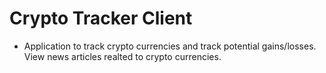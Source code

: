 # Crypto Tracker Client

- Application to track crypto currencies and track potential gains/losses. View news articles realted to crypto currencies.
